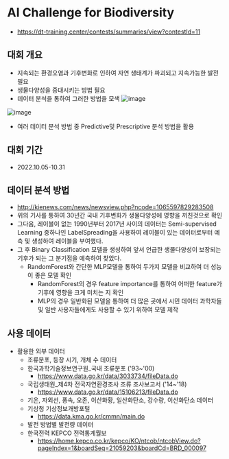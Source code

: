 # AI Challenge for Biodiversity 

  - https://dt-training.center/contests/summaries/view?contestId=11
  
## 대회 개요

  - 지속되는 환경오염과 기후변화로 인하여 자연 생태계가 파괴되고 지속가능한 발전 필요
  - 생물다양성을 증대시키는 방법 필요
  - 데이터 분석을 통하여 그러한 방법을 모색
  ![image](https://user-images.githubusercontent.com/110336043/219582393-ab4e07b4-e70e-40e7-af91-8a6b4a5cf75b.png)
  
  ![image](https://user-images.githubusercontent.com/110336043/219582757-8fccafde-de7e-416a-af29-c8e591991c25.png)

  - 여러 데이터 분석 방법 중 Predictive및 Prescriptive 분석 방법을 활용

## 대회 기간
  
  - 2022.10.05-10.31
  
## 데이터 분석 방법

  - http://kienews.com/news/newsview.php?ncode=1065597829283508
  - 위의 기사를 통하여 30년간 국내 기후변화가 생물다양성에 영향을 끼친것으로 확인
  - 그다음, 레이블이 없는 1990년부터 2017년 사이의 데이터는 Semi-supervised Learning 중하나인 LabelSpreading을 사용하여 레이블이 있는 데이터로부터 예측 및 생성하여 레이블을 부여했다.
  - 그 후 Binary Classification 모델을 생성하여 앞서 언급한 생물다양성이 보장되는 기후가 되는 그 분기점을 예측하여 찾았다.
    - RandomForest와 간단한 MLP모델을 통하여 두가지 모델을 비교하여 더 성능이 좋은 모델 확인
      - RandomForest의 경우 feature importance를 통하여 어떠한 feature가 기후에 영향을 크게 미치는 지 확인
      - MLP의 경우 일반화된 모델을 통하여 더 많은 곳에서 시민 데이터 과학자들 및 일반 사용자들에게도 사용할 수 있기 위하여 모델 제작

## 사용 데이터

  - 활용한 외부 데이터
       - 조류분포, 등장 시기, 개체 수 데이터
       - 한국과학기술정보연구원_국내 조류분포 ('93~'00)
          - https://www.data.go.kr/data/3033734/fileData.do
       - 국립생태원_제4차 전국자연환경조사 조류 조사보고서 ('14~'18)
          - https://www.data.go.kr/data/15106213/fileData.do
       - 기온, 자외선, 풍속, 오존, 이산화황, 일산화탄소, 강수량, 이산화탄소 데이터
       - 기상청 기상정보개방포털
          - https://data.kma.go.kr/cmmn/main.do
       - 발전 방법별 발전량 데이터
       - 한국전력 KEPCO 전력통계월보
          - https://home.kepco.co.kr/kepco/KO/ntcob/ntcobView.do?pageIndex=1&boardSeq=21059203&boardCd=BRD_000097
